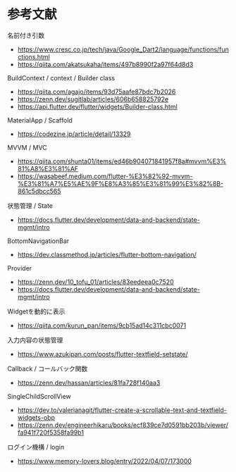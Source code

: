 # 参考文献

名前付き引数
- https://www.cresc.co.jp/tech/java/Google_Dart2/language/functions/functions.html
- https://qiita.com/akatsukaha/items/497b8990f2a97f64d8d3

BuildContext / context / Builder class
- https://qiita.com/agajo/items/93d75aafe87bdc7b2026
- https://zenn.dev/sugitlab/articles/606b658825792e
- https://api.flutter.dev/flutter/widgets/Builder-class.html

MaterialApp / Scaffold
- https://codezine.jp/article/detail/13329

MVVM / MVC
- https://qiita.com/shunta01/items/ed46b904071841957f8a#mvvm%E3%81%A8%E3%81%AF
- https://wasabeef.medium.com/flutter-%E3%82%92-mvvm-%E3%81%A7%E5%AE%9F%E8%A3%85%E3%81%99%E3%82%8B-861c5dbcc565

状態管理 / State
- https://docs.flutter.dev/development/data-and-backend/state-mgmt/intro

BottomNavigationBar
- https://dev.classmethod.jp/articles/flutter-bottom-navigation/

Provider
- https://zenn.dev/10_tofu_01/articles/83eedeea0c7520
- https://docs.flutter.dev/development/data-and-backend/state-mgmt/intro

Widgetを動的に表示
- https://qiita.com/kurun_pan/items/9cb15ad14c311cbc0071

入力内容の状態管理
- https://www.azukipan.com/posts/flutter-textfield-setstate/

Callback / コールバック関数
- https://zenn.dev/hassan/articles/81fa728f140aa3

SingleChildScrollView
- https://dev.to/valerianagit/flutter-create-a-scrollable-text-and-textfield-widgets-obp
- https://zenn.dev/engineerhikaru/books/ecf839ce7d0591bb203b/viewer/fa941f720f5358fa99b1

ログイン機構 / login
- https://www.memory-lovers.blog/entry/2022/04/07/173000